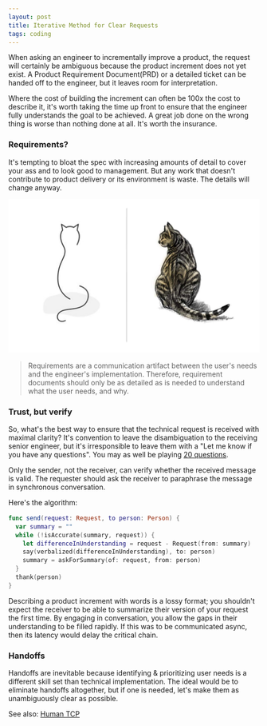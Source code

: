 ```yaml
---
layout: post
title: Iterative Method for Clear Requests
tags: coding
---
```


When asking an engineer to incrementally improve a product, the request will certainly be ambiguous because the product increment does not yet exist. A Product Requirement Document(PRD) or a detailed ticket can be handed off to the engineer, but it leaves room for interpretation.

Where the cost of building the increment can often be 100x the cost to describe it, it's worth taking the time up front to ensure that the engineer fully understands the goal to be achieved. A great job done on the wrong thing is worse than nothing done at all. It's worth the insurance. 

### Requirements?

It's tempting to bloat the spec with increasing amounts of detail to cover your ass and to look good to management. But any work that doesn't contribute to product delivery or its environment is waste. The details will change anyway.

![cat-drawing](/assets/cat-drawing.png)

> Requirements are a communication artifact between the user's needs and the engineer's implementation. Therefore, requirement documents should only be as detailed as is needed to understand what the user needs, and why.

### Trust, but verify

So, what's the best way to ensure that the technical request is received with maximal clarity? It's convention to leave the disambiguation to the receiving senior engineer, but it's irresponsible to leave them with a "Let me know if you have any questions". You may as well be playing [20 questions](https://www.youtube.com/watch?v=-DhYcvp3ZfE). 

Only the sender, not the receiver, can verify whether the received message is valid. The requester should ask the receiver to paraphrase the message in synchronous conversation. 

Here's the algorithm:

``` swift
func send(request: Request, to person: Person) {
  var summary = ""
  while (!isAccurate(summary, request)) {
    let differenceInUnderstanding = request - Request(from: summary)
    say(verbalized(differenceInUnderstanding), to: person)
    summary = askForSummary(of: request, from: person)
  }
  thank(person)
}

```

Describing a product increment with words is a lossy format; you shouldn't expect the receiver to be able to summarize their version of your request the first time. By engaging in conversation, you allow the gaps in their understanding to be filled rapidly. If this was to be communicated async, then its latency would delay the critical chain.

### Handoffs

Handoffs are inevitable because identifying & prioritizing user needs is a different skill set than technical implementation. The ideal would be to eliminate handoffs altogether, but if one is needed, let's make them as unambiguously clear as possible.


See also: [Human TCP](https://www.june.kim/human-tcp)